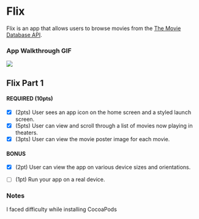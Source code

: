 # Flix

Flix is an app that allows users to browse movies from the [The Movie Database API](http://docs.themoviedb.apiary.io/#).
### App Walkthrough GIF

![](https://i.imgur.com/LJYndKX.gif)




## Flix Part 1



#### REQUIRED (10pts)
- [X] (2pts) User sees an app icon on the home screen and a styled launch screen.
- [X] (5pts) User can view and scroll through a list of movies now playing in theaters.
- [X] (3pts) User can view the movie poster image for each movie.

#### BONUS
- [X] (2pt) User can view the app on various device sizes and orientations.
- [ ] (1pt) Run your app on a real device.



### Notes
I faced difficulty while installing CocoaPods